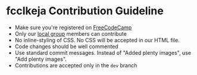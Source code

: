 # fccIkeja Contribution Guideline
* Make sure you're registered on [FreeCodeCamp](https://www.freecodecamp.com)
* Only our [local group](https://www.facebook.com/groups/free.code.camp.ikeja) members can contribute
* No inline-styling of CSS. No CSS will be accepted in our HTML file.
* Code changes should be well commented
* Use standard commit messages.  Instead of "Added plenty images", use "Add plenty images".
* Contributions are accepted only in the `dev` branch
